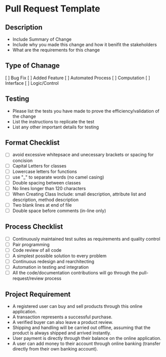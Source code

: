 # Pull Request Template

## Description
- Include Summary of Change
- Include why you made this change and how it benifit the stakeholders 
- What are the requirements for this change


## Type of Chanage
[ ] Bug Fix
[ ] Added Feature
[ ] Automated Process
[ ] Computation
[ ] Interface
[ ] Logic/Control

## Testing
- Please list the tests you have made to prove the efficiency/validation of the change
- List the instructions to replicate the test
- List any other important details for testing

## Format Checklist
- [ ] avoid excessive whitepsace and unecessary brackets or spacing for concision
- [ ] Capital Letters for classes 
- [ ] Lowercase letters for functions
- [ ] use "_" to separate words (no camel casing)
- [ ] Double spacing between classes
- [ ] No lines longer than 120 characters
- [ ] When Creating Class Include: small description, attribute list and description, method description 
- [ ] Two blank lines at end of file
- [ ] Double space before comments (in-line only)

## Process Checklist
- [ ] Continuously maintained test suites as requirements and quality control
- [ ] Pair programming
- [ ] Code review of all code
- [ ] A simplest possible solution to every problem
- [ ] Continuous redesign and rearchitecting
- [ ] Automation in testing and integration
- [ ] All the code/documentation contributions will go through the pull-request/review process

## Project Requirement
- A registered user can buy and sell products through this online application.
- A transaction represents a successful purchase.
- A verified buyer can also leave a product review.
- Shipping and handling will be carried out offline, assuming that the product is always shipped and arrived instantly.
- User payment is directly through their balance on the online application.
- A user can add money to their account through online banking (transfer directly from their own banking account).
